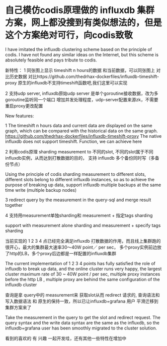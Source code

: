 # 自己模仿codis原理做的 influxdb 集群方案，网上都没搜到有类似想法的，但是这个方案绝对可行，向codis致敬
I have imitated the influxdb clustering scheme based on the principle of codis. I have not found any similar ideas on the Internet, but this scheme is absolutely feasible and pays tribute to codis.

新特性：
1 同张图上显示 timeshift n hours的数据 和当前数据，可以同张图上 对比历史数据
  对比https://github.com/thedrhax-dockerfiles/influxdb-timeshift-proxy
  原生的influxdb不支持timeshift函数吧,我们这里可以实现
  
2 支持udp server, influxdb原始udp server 是单个goroutine接收数据，改为多goroutine监听同一个端口 增加并发处理程度，udp-server配置来源zk，不需要重启proxy更改配置

New features: 

1 The timeshift n hours data and current data are displayed on the same graph, which can be compared with the historical data on the same graph. https://github.com/thedrhax-dockerfiles/influxdb-timeshift-proxy The native influxdb does not support timeshift. Function, we can achieve here


2 利用codis原理 sharding measurement to 不同的slot, 不同的slot属于不同 influxdb实例，从而达到打散数据的目的，
  支持 influxdb 多个备份同时写（多备份节点）

Using the principle of codis sharding measurement to different slots, different slots belong to different influxdb instances, so as to achieve the purpose of breaking up data, support influxdb multiple backups at the same time write (multiple backup nodes)

3 redirect query by the measurement in the query-sql and merge result together

4 支持用measurement单独sharding和 measurement + 指定tags sharding

support with measurement alone sharding and measurement + specify tags sharding

当前实现的 1 2 3 4 点已经完全满足influxdb 打散数据的作用，而且线上集群跑的很开心，最大的集群最大速率30～40W point／ per sec， 多个proxy实例前边放了http的LB，多个proxy后边都是一样配置的influxdb集群

The current implementation of 1 2 3 4 points has fully satisfied the role of influxdb to break up data, and the online cluster runs very happy, the largest cluster maximum rate of 30 ~ 40W point / per sec, multiple proxy instances before the http LB , multiple proxy are behind the same configuration of the influxdb cluster

查询是拿 query中的 measurement来 获取slot从而 redirect 请求的, 查询语法和 写入数据语法 和 原生的保持一致，所以已让influxdb+grafana 用户 平滑迁移到 集群方案来了

Take the measurement in the query to get the slot and redirect request. The query syntax and the write data syntax are the same as the influxdb, so the influxdb+grafana user has been smoothly migrated to the cluster solution.

看到的喜欢的 有 兴趣 一起开发哇，还有其他一些特性在增加中

